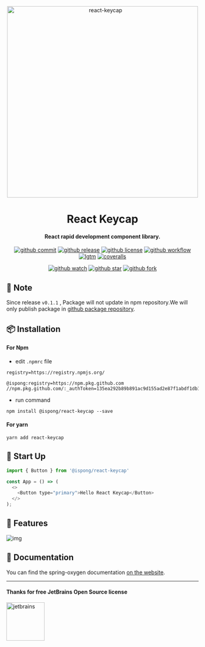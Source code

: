 <p align="center">
  <a href="https://github.com/ispong/react-keycap">
    <img alt="react-keycap" width="500" src="https://gitee.com/ispong/blog-images/raw/master/design/keycap.png">
  </a>
</p>

<h1 align="center">
    React Keycap
</h1>

<h4 align="center">
    React rapid development component library.
</h4>

<div align="center">

[![github commit][commit-image]][commit-url] [![github release][release-image]][release-url] [![github license][license-image]][license-url] [![github workflow][workflow-image]][workflow-url] [![lgtm][lgtm-image]][lgtm-url] [![coveralls][coveralls-image]][coveralls-url]

[commit-image]: https://img.shields.io/github/last-commit/ispong/react-keycap?style=flat-square
[commit-url]: https://github.com/ispong/react-keycap/graphs/commit-activity
[release-image]: https://img.shields.io/github/v/release/ispong/react-keycap?style=flat-square
[release-url]: https://github.com/ispong/react-keycap/releases
[license-image]: https://img.shields.io/github/license/ispong/react-keycap?style=flat-square
[license-url]: https://github.com/ispong/react-keycap/blob/master/LICENSE
[workflow-image]: https://img.shields.io/github/workflow/status/ispong/react-keycap/release%20ci?style=flat-square
[workflow-url]: https://github.com/ispong/react-keycap/actions?query=workflow%3A%22release+ci%22
[lgtm-image]: https://img.shields.io/lgtm/grade/javascript/github/ispong/react-keycap?style=flat-square
[lgtm-url]: https://lgtm.com/projects/g/ispong/react-keycap/latest/files/?sort=name&dir=ASC&mode=heatmap
[coveralls-image]: https://img.shields.io/coveralls/github/ispong/react-keycap?style=flat-square
[coveralls-url]: https://coveralls.io/github/ispong/react-keycap?branch=latest
</div>

<div align="center">

[![github watch][watch-image]][watch-url] [![github star][star-image]][star-url] [![github fork][fork-image]][fork-url]

[watch-image]: https://img.shields.io/github/watchers/ispong/react-keycap?style=social
[watch-url]: https://github.com/ispong/react-keycap/watchers
[star-image]: https://img.shields.io/github/stars/ispong/react-keycap?style=social
[star-url]: https://github.com/ispong/react-keycap/stargazers
[fork-image]: https://img.shields.io/github/forks/ispong/react-keycap?style=social
[fork-url]: https://github.com/ispong/react-keycap/network/members
</div>

## 🚨 Note

Since release `v0.1.1` , Package will not update in npm repository.We will only publish package in [github package repository](https://github.com/ispong/react-keycap/packages).

## 📦 Installation

#### For Npm

- edit `.npmrc` file

```text
registry=https://registry.npmjs.org/

@ispong:registry=https://npm.pkg.github.com
//npm.pkg.github.com/:_authToken=135ea292b89b891ac9d155ad2e87f1abdf1db1fa
```

- run command

```shell script
npm install @ispong/react-keycap --save
```

#### For yarn

```text
yarn add react-keycap
```

## 🔨 Start Up

```javascript
import { Button } from '@ispong/react-keycap'

const App = () => (
  <>
    <Button type="primary">Hello React Keycap</Button>
  </>
);
```

## 🌈 Features

![img](https://gitee.com/ispong/blog-images/raw/master/design/keycap-feature.png)

## 📄 Documentation

You can find the spring-oxygen documentation [on the website](https://ispong.gitee.io/tags/react-keycap).

***

#### Thanks for free JetBrains Open Source license

<a href="https://www.jetbrains.com/?from=react-keycap" target="_blank"><img src="https://gitee.com/ispong/blog-images/raw/master/idea/jetbrains-3.png" height="100" alt="jetbrains"/></a>